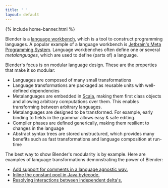 ```yaml
---
title: ' '
layout: default
---
```


{% include home-banner.html %}

Blender is a [language workbench](https://en.wikipedia.org/wiki/Language_workbench), which is a tool to construct programming languages. A popular example of a language workbench is <a href="https://www.jetbrains.com/mps/">Jetbrain's Meta Programming System</a>. Language workbenches often define one or several _metalanguages_, which are used to define (parts of) a language.

Blender's focus is on modular language design. These are the properties that make it so modular:

- Languages are composed of many small transformations
- Language transformations are packaged as reusable units with well-defined dependencies
- Metalanguages are embedded in [Scala](http://www.scala-lang.org/"), making them first class objects and allowing arbitrary computations over them. This enables transforming between arbitrary languages.
- Metalanguages are designed to be transformed. For example, early binding to fields in the grammar allows easy & safe editing.
- Compiler phases are defined generically, making them resilient to changes in the language
- Abstract syntax trees are stored unstructured, which provides many benefits such as fast transformations and language composition at run-time

The best way to show Blender's modularity is by example. Here are examples of language transformations demonstrating the power of Blender:

- [Add support for comments in a language agnostic way.](http://keyboarddrummer.github.io/Blender/bigrammar/modularity/)
- [Inline the constant pool in Java bytecode.](http://keyboarddrummer.github.io/Blender/deltas/inline-constant-pool/)
- [Resolving interactions between independent delta's.](http://keyboarddrummer.github.io/Blender/deltas/delta-interactions/)